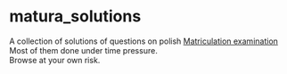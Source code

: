 # matura_solutions

A collection of solutions of questions on polish [Matriculation examination](https://cke.gov.pl/en/egzamin-maturalny/)  
Most of them done under time pressure.  
Browse at your own risk.
